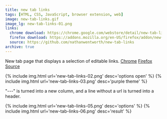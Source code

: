 ```yaml
---
title: new tab links
tags: [HTML, CSS, JavaScript, browser extension, web]
image: new-tab-links.gif
image_lg: new-tab-links-01.png
links:
  chrome download: https://chrome.google.com/webstore/detail/new-tab-links/dhilgiccnfcdipikddkegbpphmnobpnn
  firefox download: https://addons.mozilla.org/en-US/firefox/addon/new-tab-links/
  source: https://github.com/nathanwentworth/new-tab-links
archive: true
---
```

New tab page that displays a selection of editable links. [Chrome](https://chrome.google.com/webstore/detail/new-tab-links/dhilgiccnfcdipikddkegbpphmnobpnn) [Firefox](https://addons.mozilla.org/en-US/firefox/addon/new-tab-links/) [Source](https://github.com/nathanwentworth/new-tab-links)

{% include img.html url='new-tab-links-02.png' desc='options open' %}
{% include img.html url='new-tab-links-03.png' desc='purple theme' %}


"---" is turned into a new column, and a line without a url is turned into a header.

<div class="img-block">
  {% include img.html url='new-tab-links-05.png' desc='options' %}
  {% include img.html url='new-tab-links-06.png' desc='result' %}
</div>